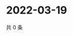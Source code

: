 # 2022-03-19

共 0 条

<!-- BEGIN WEIBO -->
<!-- 最后更新时间 Sat Mar 19 2022 10:01:14 GMT+0800 (China Standard Time) -->

<!-- END WEIBO -->
